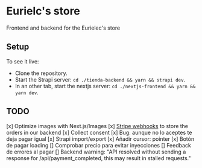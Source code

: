 # Eurielc's store

Frontend and backend for the Eurielec's store

## Setup

To see it live:

- Clone the repository.
- Start the Strapi server: `cd ./tienda-backend && yarn && strapi dev`.
- In an other tab, start the nextjs server: `cd ./nextjs-frontend && yarn && yarn dev`.

## TODO

[x] Optimize images with Next.js/Images
[x] [Stripe webhooks](https://stripe.com/docs/payments/checkout/fulfill-orders) to store the orders in our backend
[x] Collect consent
    [x] Bug: aunque no lo aceptes te deja pagar igual
[x] Strapi import/export
[x] Añadir cursor: pointer
[x] Botón de pagar loading
[] Comprobar precio para evitar inyecciones
[] Feedback de errores al pagar
[] Backend warning: "API resolved without sending a response for /api/payment_completed, this may result in stalled requests."